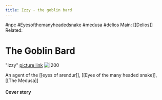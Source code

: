 ---title: Izzy - the goblin bard---
#npc #Eyesofthemanyheadedsnake #medusa #delios 
Main: [[Delios]]  Related:

# The Goblin Bard
"Izzy"
[picture link](https://i.pinimg.com/originals/4c/3d/f7/4c3df79a9f7842ddeb5321d9b117059e.jpg)
![|200](https://i.pinimg.com/originals/4c/3d/f7/4c3df79a9f7842ddeb5321d9b117059e.jpg)

An agent of the [[eyes of arendur]], [[Eyes of the many headed snake]], [[The Medusa]]

#### Cover story
